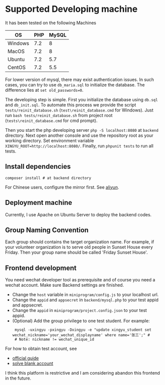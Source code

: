 # Supported Developing machine
It has been tested on the following Machines

| OS      | PHP | MySQL |
|---------|-----|-------|
| Windows | 7.2 | 8     |
| MacOS   | 7.2 | 8     |
| Ubuntu  | 7.2 | 5.7   |
| CentOS  | 7.2 | 5.5   |

For lower version of mysql, there may exist authentication issues. In such cases, you can try to use `db_maria.sql` to initialize the database. The difference lies at `set old_passwords=0`.

The developing step is simple. First you initialize the database using `db.sql` and `db_init.sql`.
To automate this process we provide the script `tests/reinit_database.sh` (`test\reinit_database.cmd` for Windows). Just run `bash tests/reinit_database.sh` from project root (`tests\reinit_database.cmd` for cmd prompt).

Then you start the php developing
server `php -S localhost:8080` at `backend` directory. Next open another console and use the repository root as your working directory. Set environment variable `XINGYU_ROOT=http://localhost:8080/`. Finally, run `phpunit tests` to run all tests.
## Install dependencies

```shell
composer install # at backend directory
```
For Chinese users, configure the mirror first.
See [aliyun](https://mirrors.aliyun.com/composer/).

## Deployment machine
Currently, I use Apache on Ubuntu Server to deploy the backend codes.

## Group Naming Convention
Each group should contains the target organization name. For example, if your volunteer organization is to serve old people in Sunset House every Friday. 
Then your group name should be called 'Friday Sunset House'.

## Frontend development
You need wechat developer tool as prerequisite and of course you need a wechat account.
Make sure Backend settings are finished.

* Change the `host` variable in `miniprogram/config.js` to your localhost url.
* Change the `appid` and `appsecret` in `backend/mysql.php` to your test appid and appsecret.
* Change the `appid` in `miniprogram/project.config.json` to your test appid.
* (Optional) Add the group privilege to one test student. For example:
   ```shell
    mysql -uxingyu -pxingyu -Dxingyu -e "update xingyu_student set wechat_nickname='your_wechat_displayname' where name='张三';" # 
    # Note: nickname != wechat_unique_id
   ```
   
For how to obtain test account, see
* [official guide](https://developers.weixin.qq.com/miniprogram/dev/devtools/sandbox.html)
* [solve blank account](https://developers.weixin.qq.com/community/develop/doc/000886459dc1b8be37a8c677b51000)

I think this platform is restrictive and I am considering abandon this frontend in the future.

